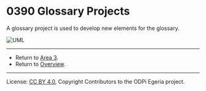 <!-- SPDX-License-Identifier: CC-BY-4.0 -->
<!-- Copyright Contributors to the ODPi Egeria project. -->

# 0390 Glossary Projects

A glossary project is used to develop new elements for the glossary.

![UML](0390-Glossary-Projects.png#pagewidth)


----

* Return to [Area 3](Area-3-models.md).
* Return to [Overview](.).

----
License: [CC BY 4.0](https://creativecommons.org/licenses/by/4.0/),
Copyright Contributors to the ODPi Egeria project.